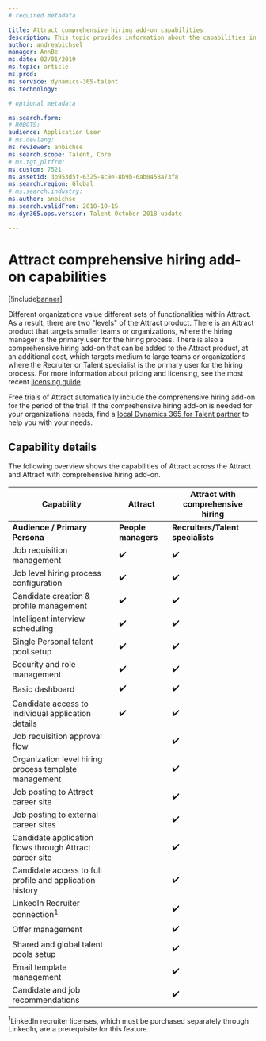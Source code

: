 ```yaml
---
# required metadata

title: Attract comprehensive hiring add-on capabilities
description: This topic provides information about the capabilities in Microsoft Dynamics 365 for Talent add-on, Attract with comprehensive hiring.
author: andreabichsel
manager: AnnBe
ms.date: 02/01/2019
ms.topic: article
ms.prod: 
ms.service: dynamics-365-talent
ms.technology: 

# optional metadata

ms.search.form: 
# ROBOTS: 
audience: Application User
# ms.devlang: 
ms.reviewer: anbichse
ms.search.scope: Talent, Core
# ms.tgt_pltfrm: 
ms.custom: 7521
ms.assetid: 3b953d5f-6325-4c9e-8b9b-6ab0458a73f8
ms.search.region: Global
# ms.search.industry: 
ms.author: anbichse
ms.search.validFrom: 2018-10-15
ms.dyn365.ops.version: Talent October 2018 update

---
```


# Attract comprehensive hiring add-on capabilities

[!include[banner](../includes/banner.md)]

Different organizations value different sets of functionalities within Attract. As a result, there are two "levels" of the Attract product. There is an Attract product that targets smaller teams or organizations, where the hiring manager is the primary user for the hiring process. There is also a comprehensive hiring add-on that can be added to the Attract product, at an additional cost, which targets medium to large teams or organizations where the Recruiter or Talent specialist is the primary user for the hiring process.
For more information about pricing and licensing, see the most recent [licensing guide](https://mbs.microsoft.com/Files/public/365/Dynamics365LicensingGuide.pdf).

Free trials of Attract automatically include the comprehensive hiring add-on for the period of the trial. If the comprehensive hiring add-on is needed for your organizational needs, find a [local Dynamics 365 for Talent partner](https://dynamics.microsoft.com/partners/find-a-partner/) to help you with your needs.

## Capability details

The following overview shows the capabilities of Attract across the Attract and Attract with comprehensive hiring add-on.

| **Capability​**                                           | **Attract​**         | **Attract with comprehensive hiring​** |
|----------------------------------------------------------|---------------------|---------------------------------------|
| **Audience / Primary**  **Persona​**                      | **People managers​** | **Recruiters/Talent specialists​**    |
| Job requisition management                                | :heavy_check_mark:   | :heavy_check_mark:                    |
| Job level hiring process configuration                    | :heavy_check_mark:   | :heavy_check_mark:                    |
| Candidate creation & profile management​                  | :heavy_check_mark:   | :heavy_check_mark:                    |
| Intelligent interview scheduling ​                        | :heavy_check_mark:​  | :heavy_check_mark:                    |
| Single Personal talent pool​ setup                        | :heavy_check_mark:   | :heavy_check_mark:                    |
| Security and role management                              | :heavy_check_mark:   | :heavy_check_mark:                    |
| Basic dashboard​                                          | :heavy_check_mark:   | :heavy_check_mark:                    |
| Candidate access to individual application details        | :heavy_check_mark:   | :heavy_check_mark:                    |
| Job requisition approval flow                             | ​                    | :heavy_check_mark:                    |
| Organization level hiring process template management​    | ​                    | :heavy_check_mark:                    |
| Job posting to Attract career site​                       | ​                    | :heavy_check_mark:                    |
| Job posting to external career sites​                     | ​                    | :heavy_check_mark:                    |
| Candidate application flows through Attract career site   |                      | :heavy_check_mark:                    |
| Candidate access to full profile and application history​ | ​                    | :heavy_check_mark:                    |
| LinkedIn Recruiter connection​<sup>1</sup>                | ​                    | :heavy_check_mark:                    |
| Offer management​                                         | ​                    | :heavy_check_mark:                    |
| Shared and global talent pools​ setup                     | ​                    | :heavy_check_mark:                    |
| Email template management​                                | ​                    | :heavy_check_mark:                    |
| Candidate and job recommendations​                        | ​                    | :heavy_check_mark:                    |


<sup>1</sup>LinkedIn recruiter licenses, which must be purchased separately through LinkedIn, are a prerequisite for this feature.
